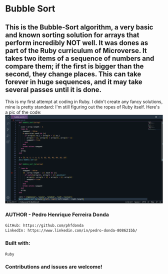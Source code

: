 # Bubble Sort
## This is the Bubble-Sort algorithm, a very basic and known sorting solution for arrays that perform incredibly NOT well. It was dones as part of the Ruby curriculum of Microverse. It takes two items of a sequence of numbers and compare them; if the first is bigger than the second, they change places. This can take forever in huge sequences, and it may take several passes until it is done. 
  This is my first attempt at coding in Ruby. I didn't create any fancy solutions, mine is pretty standard: I'm still figuring out the ropes of Ruby itself.
  Here's a pic of the code:
  ![Screenshot](./screenshot.png)


  ### AUTHOR - Pedro Henrique Ferreira Donda
    GitHub: https://github.com/phfdonda
    LinkedIn: https://www.linkedin.com/in/pedro-donda-808621bb/

### Built with:
    Ruby
    
    
    

### Contributions and issues are welcome!
